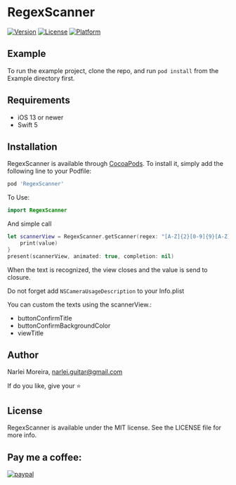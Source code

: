 # RegexScanner

[![Version](https://img.shields.io/cocoapods/v/RegexScanner.svg?style=flat)](https://cocoapods.org/pods/RegexScanner)
[![License](https://img.shields.io/cocoapods/l/RegexScanner.svg?style=flat)](https://cocoapods.org/pods/RegexScanner)
[![Platform](https://img.shields.io/cocoapods/p/RegexScanner.svg?style=flat)](https://cocoapods.org/pods/RegexScanner)

## Example

To run the example project, clone the repo, and run `pod install` from the Example directory first.

## Requirements

- iOS 13 or newer
- Swift 5

## Installation

RegexScanner is available through [CocoaPods](https://cocoapods.org). To install
it, simply add the following line to your Podfile:

```ruby
pod 'RegexScanner'
```

To Use:


```Swift
import RegexScanner 
```

And simple call 

```Swift
let scannerView = RegexScanner.getScanner(regex: "[A-Z]{2}[0-9]{9}[A-Z]{2}") { value in
    print(value)
}
present(scannerView, animated: true, completion: nil)
```

When the text is recognized, the view closes and the value is send to closure.

Do not forget add `NSCameraUsageDescription` to your Info.plist

You can custom the texts using the scannerView.:
- buttonConfirmTitle
- buttonConfirmBackgroundColor
- viewTitle

## Author

Narlei Moreira, narlei.guitar@gmail.com

If do you like, give your ⭐️

## License

RegexScanner is available under the MIT license. See the LICENSE file for more info.

## Pay me a coffee:

[![paypal](https://www.paypalobjects.com/en_US/i/btn/btn_donateCC_LG.gif)](https://www.paypal.com/cgi-bin/webscr?cmd=_donations&business=NMQM9R9GLZQXC&lc=BR&item_name=Narlei%20Moreira&item_number=development%2fdesign&currency_code=BRL&bn=PP%2dDonationsBF%3abtn_donateCC_LG%2egif%3aNonHosted)